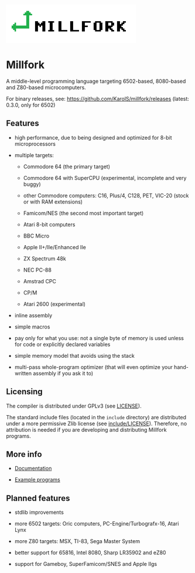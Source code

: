 ![](logo_transparent.png)

# Millfork

A middle-level programming language targeting 6502-based, 8080-based and Z80-based microcomputers. 

For binary releases, see: https://github.com/KarolS/millfork/releases
(latest: 0.3.0, only for 6502)

## Features

* high performance, due to being designed and optimized for 8-bit microprocessors

* multiple targets:

    * Commodore 64 (the primary target)
    
    * Commodore 64 with SuperCPU (experimental, incomplete and very buggy)
    
    * other Commodore computers: C16, Plus/4, C128, PET, VIC-20 (stock or with RAM extensions)
    
    * Famicom/NES (the second most important target)
    
    * Atari 8-bit computers
    
    * BBC Micro
    
    * Apple II+/IIe/Enhanced IIe
    
    * ZX Spectrum 48k
    
    * NEC PC-88
    
    * Amstrad CPC
    
    * CP/M
    
    * Atari 2600 (experimental)

* inline assembly

* simple macros

* pay only for what you use: not a single byte of memory is used unless for code or explicitly declared variables

* simple memory model that avoids using the stack

* multi-pass whole-program optimizer (that will even optimize your hand-written assembly if you ask it to)

## Licensing

The compiler is distributed under GPLv3 (see [LICENSE](LICENSE)).

The standard include files (located in the `include` directory) are distributed under a more permissive Zlib license (see [include/LICENSE](include/LICENSE)).
Therefore, no attribution is needed if you are developing and distributing Millfork programs.

## More info

* [Documentation](docs/index.md)

* [Example programs](examples/README.md)

## Planned features

* stdlib improvements

* more 6502 targets: Oric computers, PC-Engine/Turbografx-16, Atari Lynx

* more Z80 targets: MSX, TI-83, Sega Master System
 
* better support for 65816, Intel 8080, Sharp LR35902 and eZ80

* support for Gameboy, SuperFamicom/SNES and Apple IIgs
